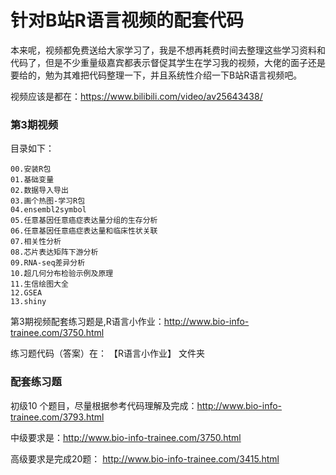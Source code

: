 # 针对B站R语言视频的配套代码

本来呢，视频都免费送给大家学习了，我是不想再耗费时间去整理这些学习资料和代码了，但是不少重量级嘉宾都表示督促其学生在学习我的视频，大佬的面子还是要给的，勉为其难把代码整理一下，并且系统性介绍一下B站R语言视频吧。

视频应该是都在：https://www.bilibili.com/video/av25643438/  

### 第3期视频

目录如下：

```
00.安装R包
01.基础变量
02.数据导入导出
03.画个热图-学习R包
04.ensembl2symbol
05.任意基因任意癌症表达量分组的生存分析
06.任意基因任意癌症表达量和临床性状关联
07.相关性分析
08.芯片表达矩阵下游分析
09.RNA-seq差异分析
10.超几何分布检验示例及原理
11.生信绘图大全
12.GSEA
13.shiny
```

第3期视频配套练习题是,R语言小作业：http://www.bio-info-trainee.com/3750.html

练习题代码（答案）在： 【R语言小作业】 文件夹

### 配套练习题

初级10 个题目，尽量根据参考代码理解及完成：<http://www.bio-info-trainee.com/3793.html>  

中级要求是：http://www.bio-info-trainee.com/3750.html

高级要求是完成20题： <http://www.bio-info-trainee.com/3415.html>

